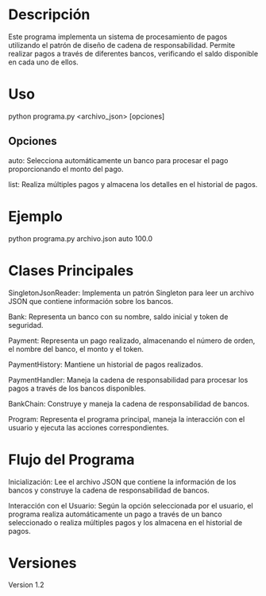 # Descripción
Este programa implementa un sistema de procesamiento de pagos utilizando el patrón de diseño de cadena de responsabilidad. Permite realizar pagos a través de diferentes bancos, verificando el saldo disponible en cada uno de ellos.

# Uso
python programa.py <archivo_json> [opciones]

## Opciones
auto: Selecciona automáticamente un banco para procesar el pago proporcionando el monto del pago.

list: Realiza múltiples pagos y almacena los detalles en el historial de pagos.

# Ejemplo

python programa.py archivo.json auto 100.0

# Clases Principales

SingletonJsonReader: Implementa un patrón Singleton para leer un archivo JSON que contiene información sobre los bancos.

Bank: Representa un banco con su nombre, saldo inicial y token de seguridad.

Payment: Representa un pago realizado, almacenando el número de orden, el nombre del banco, el monto y el token.

PaymentHistory: Mantiene un historial de pagos realizados.

PaymentHandler: Maneja la cadena de responsabilidad para procesar los pagos a través de los bancos disponibles.

BankChain: Construye y maneja la cadena de responsabilidad de bancos.

Program: Representa el programa principal, maneja la interacción con el usuario y ejecuta las acciones correspondientes.

# Flujo del Programa

Inicialización: Lee el archivo JSON que contiene la información de los bancos y construye la cadena de responsabilidad de bancos.

Interacción con el Usuario: Según la opción seleccionada por el usuario, el programa realiza automáticamente un pago a través de un banco seleccionado o realiza múltiples pagos y los almacena en el historial de pagos.

# Versiones

Version 1.2